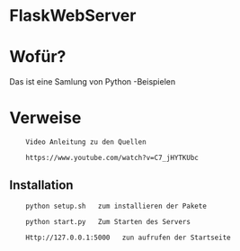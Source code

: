 # FlaskWebServer

# Wofür?
Das ist eine Samlung von Python -Beispielen

# Verweise
		
		Video Anleitung zu den Quellen
		
		https://www.youtube.com/watch?v=C7_jHYTKUbc

## Installation
		
		python setup.sh   zum installieren der Pakete
		
		python start.py   Zum Starten des Servers
		
		Http://127.0.0.1:5000	zun aufrufen der Startseite

